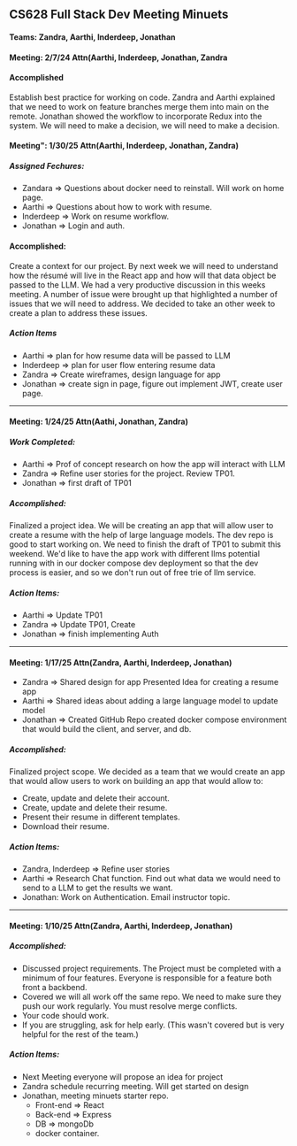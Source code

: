 ## CS628 Full Stack Dev Meeting Minuets
#### Teams: Zandra, Aarthi, Inderdeep, Jonathan

#### Meeting: 2/7/24 Attn(Aarthi, Inderdeep, Jonathan, Zandra

#### Accomplished
Establish best practice for working on code. Zandra and Aarthi explained that we need to work on feature branches 
merge them into main on the remote. Jonathan showed the workflow to incorporate Redux into the system. We will need to 
make a decision, we will need to make a decision. 


#### Meeting": 1/30/25 Attn(Aarthi, Inderdeep, Jonathan, Zandra)
##### Assigned Fechures: 
- Zandara => Questions about docker need to reinstall. Will work on home page.
- Aarthi => Questions about how to work with resume.
- Inderdeep => Work on resume workflow.
- Jonathan => Login and auth. 

#### Accomplished:
Create a context for our project. By next week we will need to understand how the résumé will live in the React app and how
will that data object be passed to the LLM. We had a very productive discussion in this weeks meeting. A number of issue 
were brought up that highlighted a number of issues that we will need to address. We decided to take an other week to create a plan 
to address these issues. 

##### *Action Items*
- Aarthi => plan for how resume data will be passed to LLM
- Inderdeep => plan for user flow entering resume data
- Zandra => Create wireframes, design language for app
- Jonathan => create sign in page, figure out implement JWT, create user page.  

___
#### Meeting: 1/24/25 Attn(Aathi, Jonathan, Zandra)
##### Work Completed:
  - Aarthi => Prof of concept research on how the app will interact with LLM
  - Zandra => Refine user stories for the project. Review TP01.
  - Jonathan => first draft of TP01
##### Accomplished: 
Finalized a project idea. We will be creating an app that will allow user to create a resume with the help of large language 
models. The dev repo is good to start working on. We need to finish the draft of TP01 to submit this weekend. We'd like to 
have the app work with different llms potential running with in our docker compose dev deployment so that the dev process 
is easier, and so we don't run out of free trie of llm service. 

##### *Action Items*:
  - Aarthi => Update TP01
  - Zandra => Update TP01, Create 
  - Jonathan => finish implementing Auth
____ 
#### Meeting: 1/17/25 Attn(Zandra, Aarthi, Inderdeep, Jonathan)
  - Zandra => Shared design for app Presented Idea for creating a resume app
  - Aarthi => Shared ideas about adding a large language model to update model
  - Jonathan => Created GitHub Repo created docker compose environment that would build the client, and server, and db.

##### Accomplished:
Finalized project scope. We decided as a team that we would create an app that would allow users to work on building an app that would allow to:
  - Create, update and delete their account. 
  - Create, update and delete their resume.
  - Present their resume in different templates.
  - Download their resume.
##### *Action Items*:
  - Zandra, Inderdeep => Refine user stories 
  - Aarthi => Research Chat function. Find out what data we would need to send to a LLM to get the results we want. 
  - Jonathan: Work on Authentication. Email instructor topic.
____

#### Meeting: 1/10/25 Attn(Zandra, Aarthi, Inderdeep, Jonathan)

##### Accomplished:
- Discussed project requirements. The Project must be completed with a minimum of four features. Everyone is responsible for a feature both front a backbend.
- Covered we will all work off the same repo. We need to make sure they push our work regularly. You must resolve merge conflicts.
- Your code should work.
- If you are struggling, ask for help early. (This wasn't covered but is very helpful for the rest of the team.)

##### *Action Items*:
- Next Meeting everyone will propose an idea for project
- Zandra schedule recurring meeting. Will get started on design
- Jonathan, meeting minuets starter repo.
  - Front-end  => React
  - Back-end => Express
  - DB => mongoDb
  - docker container. 
